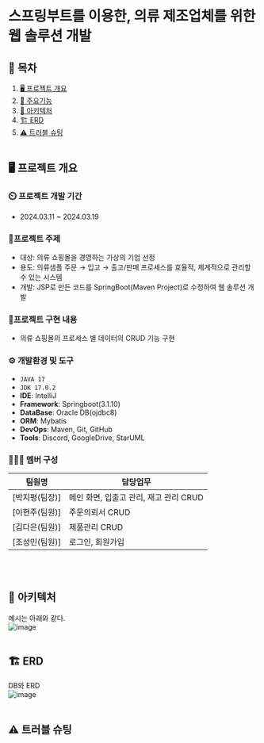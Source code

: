 # 스프링부트를 이용한, 의류 제조업체를 위한 웹 솔루션 개발

## 📌 목차
1. [🖥️ 프로젝트 개요](#-프로젝트-개요)
2. [📕 주요기능](#-주요기능)
3. [🔧 아키텍처](#-아키텍처)
4. [🏗️ ERD](#-ERD)
5. [⚠️ 트러블 슈팅](#-트러블-슈팅)
   <br><br>

## 🖥️ 프로젝트 개요
### ⏲️ 프로젝트 개발 기간
  - 2024.03.11 ~ 2024.03.19

### 🔖프로젝트 주제
  - 대상: 의류 쇼핑몰을 경영하는 가상의 기업 선정
  - 용도: 의류샘플 주문 → 입고 → 출고/판매 프로세스를 효율적, 체계적으로 관리할 수 있는 시스템
  - 개발: JSP로 만든 코드를 SpringBoot(Maven Project)로 수정하여 웹 솔루션 개발
### 📁프로젝트 구현 내용
  - 의류 쇼핑몰의 프로세스 별 데이터의 CRUD 기능 구현
### ⚙️ 개발환경 및 도구
  - `JAVA 17`
  - `JDK 17.0.2`
  - **IDE**: IntelliJ
  - **Framework**: Springboot(3.1.10)
  - **DataBase**: Oracle DB(ojdbc8)
  - **ORM**: Mybatis
  - **DevOps**: Maven, Git, GitHub
  - **Tools**: Discord, GoogleDrive, StarUML
### 🧑‍🤝‍🧑 멤버 구성
|팀원명|담당업무|
|---|---|
|[박지평(팀장)]|메인 화면, 입출고 관리, 재고 관리 CRUD|
|[이현주(팀원)]|주문의뢰서 CRUD|
|[김다은(팀원)]|제품관리 CRUD|
|[조성민(팀원)]|로그인, 회원가입|



<br><br>


## 🔧 아키텍처
예시는 아래와 같다.<br>
![image](https://github.com/ReglossOshi/Human-2Team-Nike-Spring/assets/139785614/67e8fa13-c4bb-4e39-a9ea-bf1061ce42aa)
<br><br>

## 🏗️ ERD
DB와 ERD <br>
![image](https://github.com/ReglossOshi/Human-2Team-Nike-Spring/assets/139785614/c353db26-8116-4118-a7c9-b420a49b9a00)
<br><br>

## ⚠️ 트러블 슈팅
<br><br>
